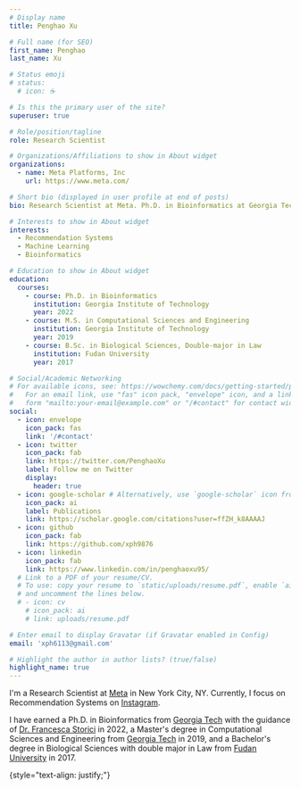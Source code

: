 ```yaml
---
# Display name
title: Penghao Xu

# Full name (for SEO)
first_name: Penghao
last_name: Xu

# Status emoji
# status:
  # icon: ☕️

# Is this the primary user of the site?
superuser: true

# Role/position/tagline
role: Research Scientist

# Organizations/Affiliations to show in About widget
organizations:
  - name: Meta Platforms, Inc
    url: https://www.meta.com/

# Short bio (displayed in user profile at end of posts)
bio: Research Scientist at Meta. Ph.D. in Bioinformatics at Georgia Tech.

# Interests to show in About widget
interests:
  - Recommendation Systems
  - Machine Learning
  - Bioinformatics

# Education to show in About widget
education:
  courses:
    - course: Ph.D. in Bioinformatics
      institution: Georgia Institute of Technology
      year: 2022
    - course: M.S. in Computational Sciences and Engineering
      institution: Georgia Institute of Technology
      year: 2019
    - course: B.Sc. in Biological Sciences, Double-major in Law
      institution: Fudan University
      year: 2017

# Social/Academic Networking
# For available icons, see: https://wowchemy.com/docs/getting-started/page-builder/#icons
#   For an email link, use "fas" icon pack, "envelope" icon, and a link in the
#   form "mailto:your-email@example.com" or "/#contact" for contact widget.
social:
  - icon: envelope
    icon_pack: fas
    link: '/#contact'
  - icon: twitter
    icon_pack: fab
    link: https://twitter.com/PenghaoXu
    label: Follow me on Twitter
    display:
      header: true
  - icon: google-scholar # Alternatively, use `google-scholar` icon from `ai` icon pack
    icon_pack: ai
    label: Publications
    link: https://scholar.google.com/citations?user=ffZH_k8AAAAJ
  - icon: github
    icon_pack: fab
    link: https://github.com/xph9876
  - icon: linkedin
    icon_pack: fab
    link: https://www.linkedin.com/in/penghaoxu95/
  # Link to a PDF of your resume/CV.
  # To use: copy your resume to `static/uploads/resume.pdf`, enable `ai` icons in `params.yaml`,
  # and uncomment the lines below.
  # - icon: cv
    # icon_pack: ai
    # link: uploads/resume.pdf

# Enter email to display Gravatar (if Gravatar enabled in Config)
email: 'xph6113@gmail.com'

# Highlight the author in author lists? (true/false)
highlight_name: true
---
```


I'm a Research Scientist at [Meta](www.meta.com) in New York City, NY. Currently, I focus on Recommendation Systems on [Instagram](www.instagram.com).

I have earned a Ph.D. in Bioinformatics from [Georgia Tech](https://www.gatech.edu/) with the guidance of [Dr. Francesca Storici](https://storicilab.gatech.edu/people/professor/) in 2022, a Master's degree in Computational Sciences and Engineering from [Georgia Tech](https://www.gatech.edu/) in 2019, and a Bachelor's degree in Biological Sciences with double major in Law from [Fudan University](https://www.fudan.edu.cn/en/) in 2017. 

{style="text-align: justify;"}
